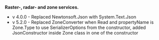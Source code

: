 ﻿**Raster-, radar- and zone services.**

- v 4.0.0 - Replaced Newtonsoft.Json with System.Text.Json
- v 5.2.0 - Replaced ZoneConverter when Read and propertyName is Zone.Type to use SerializerOptions from the constructor, added JsonConstructor inside Zone class in one of the constructor